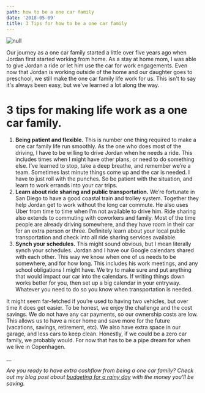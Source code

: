 ```yaml
---
path: how to be a one car family
date: '2018-05-09'
title: 3 Tips for how to be a one car family
---
```

![null](/assets/how_to_be_one_car_family.png)

Our journey as a one car family started a little over five years ago when Jordan first started working from home.  As a stay at home mom, I was able to give Jordan a ride or let him use the car for work engagements. Even now that Jordan is working outside of the home and our daughter goes to preschool, we still make the one car family life work for us.  This isn't to say it's always been easy, but we've learned a lot along the way.

# 3 tips for making life work as a one car family.

1. **Being patient and flexible.**  This is number one thing required to make a one car family life run smoothly.  As the one who does most of the driving, I have to be willing to drive Jordan when he needs a ride.  This includes times when I might have other plans, or need to do something else.  I’ve learned to stop, take a deep breathe, and remember we’re a team.  Sometimes last minute things come up and the car is needed.  I have to just roll with the punches.  So be patient with the situation, and learn to work errands into your car trips.
2. **Learn about ride sharing and public transportation.** We’re fortunate in San Diego to have a good coastal train and trolley system.  Together they help Jordan get to work without the long car commute.  He also uses Uber from time to time when I’m not available to drive him.  Ride sharing also extends to commuting with coworkers and family. Most of the time people are already driving somewhere, and they have room in their car for an extra person or three.  Definitely learn about your local public transportation and check into all ride sharing services available.
3. **Synch your schedules.** This might sound obvious, but I mean literally synch your schedules.  Jordan and I have our Google calendars shared with each other.  This way we know when one of us needs to be somewhere, and for how long.  This includes his work meetings, and any school obligations I might have.  We try to make sure and put anything that would impact our car into the calendars. If writing things down works better for you, then set up a big calendar in your entryway. Whatever you need to do so you know when transportation is needed.

It might seem far-fetched if you’re used to having two vehicles, but over time it does get easier.  To be honest, we enjoy the challenge and the cost savings.  We do not have any car payments, so our ownership costs are low. This allows us to have a nicer home and save more for the future (vacations, savings, retirement, etc).  We also have extra space in our garage, and less cars to keep clean.  Honestly, if we could be a zero car family, we probably would.  For now that has to be a pipe dream for when we live in Copenhagen.

__

_Are you ready to have extra cashflow from being a one car family?  Check out my blog post about _[_budgeting for a rainy day_](https://kohlifornia.com/budgeting-for-a-rainy-day/)_ with the money you'll be saving._
